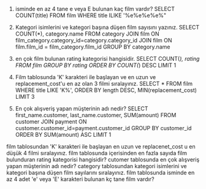 1) isminde en az 4 tane e veya E bulunan kaç film vardır?
SELECT COUNT(title) FROM film WHERE title ILIKE '%e%e%e%e%" 

2) Kategori isimlerini ve kategori başına düşen film sayısını yazınız.
SELECT COUNT(*), category.name FROM category JOIN film ON film_category.category_id=category.category_id JOIN film ON film.film_id = film_category.film_id GROUP BY category.name

3) en çok film bulunan rating kategorisi hangisidir.
SELECT COUNT(*), rating FROM film GROUP BY rating ORDER BY COUNT(*) DESC LIMIT 1

4) Film tablosunda 'K' karakteri ile başlayan ve en uzun ve replacement_cost'u en az olan 3 filmi sıralayınız.
SELECT * FROM film WHERE title LIKE 'K%', ORDER BY length DESC, MIN(replacement_cost) LIMIT 3 

5) En çok alışveriş yapan müşterinin adı nedir?
SELECT first_name.customer, last_name.customer, SUM(amount)  FROM customer JOIN payment ON customer.customer_id=payment.customer_id GROUP BY customer_id ORDER BY SUM(amount) ASC LIMIT 1



film tablosundan 'K' karakteri ile başlayan en uzun ve replacenet_cost u en düşük 4 filmi sıralayınız.
film tablosunda içerisinden en fazla sayıda film bulunduran rating kategorisi hangisidir?
cutomer tablosunda en çok alışveriş yapan müşterinin adı nedir?
category tablosundan kategori isimlerini ve kategori başına düşen film sayılarını sıralayınız.
film tablosunda isminde en az 4 adet 'e' veya 'E' karakteri bulunan kç tane film vardır?
